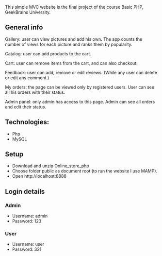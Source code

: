 This simple MVC website is the final project of the course Basic PHP, GeekBrains University.

## General info

Gallery: user can view pictures and add his own. The app counts the number of views for each picture and ranks them by popularity.

Catalog: user can add products to the cart.

Cart: user can remove items from the cart, and can also checkout.

Feedback: user can add, remove or edit reviews. (While any user can delete or edit any comment.)

My orders: the page can be viewed only by registered users. User can see all his orders with their status.

Admin panel: only admin has access to this page. Admin can see all orders and edit their status.

## Technologies:
* Php
* MySQL

## Setup
* Download and unzip Online_store_php 
* Choose folder public as document root (to run the website I use MAMP).
* Open http://localhost:8888

## Login details
### Admin
* Username: admin
* Password: 123
### User
* Username: user
* Password: 321
